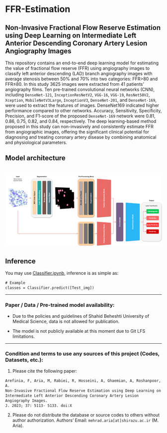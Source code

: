 # FFR-Estimation
## Non-Invasive Fractional Flow Reserve Estimation using Deep Learning on Intermediate Left Anterior Descending Coronary Artery Lesion Angiography Images

This repository contains an end-to-end deep learning model for estimating the value of fractional flow reserve (FFR) using angiography images to classify left anterior descending (LAD) branch angiography images with average stenosis between 50% and 70% into two categories: FFR>80 and FFR≤80. In this study 3625 images were extracted from 41 patients’ angiography films. Ten pre-trained convolutional neural networks (CNN), including `DenseNet-121`, `InceptionResNetV2`, `VGG-16`, `VGG-19`, `ResNet50V2`, `Xception`, `MobileNetV3Large`, `InceptionV3`, `DenseNet-201`, and `DenseNet-169`, were used to extract the features of images. DenseNet169 indicated higher performance compared to other networks. Accuracy, Sensitivity, Specificity, Precision, and F1-score of the proposed `DenseNet-169` network were 0.81, 0.86, 0.75, 0.82, and 0.84, respectively. The deep learning-based method proposed in this study can non-invasively and consistently estimate FFR from angiographic images, offering the significant clinical potential for diagnosing and treating coronary artery disease by combining anatomical and physiological parameters.

## Model architecture
<h1 align="center">
 <a href="https://github.com/MehradAria/FFR-Estimation"><img src="https://github.com/MehradAria/ALL-Subtype-Classification/blob/main/Model.png?raw=true" alt="Non-Invasive Fractional Flow Reserve Estimation using Deep Learning on Intermediate Left Anterior Descending Coronary Artery Lesion Angiography Images"></a>
</h1>

## Inference
You may use [Classifier.ipynb](https://github.com/MehradAria/FFR-Estimation/blob/main/Classifier.ipynb), inference is as simple as:

```shell
# Example
classes = Classifier.predict([Test_img])
```

---
### Paper / Data / Pre-trained model availability:
- Due to the policies and guidelines of Shahid Beheshti University of Medical Science, data is not allowed for publication.

- The model is not publicly available at this moment due to Git LFS limitations.

---
### Condition and terms to use any sources of this project (Codes, Datasets, etc.):

1) Please cite the following paper:
```
Arefinia, F, Aria, M, Rabiei, R, Hosseini, A, Ghaemian, A, Roshanpoor, A.
Non-Invasive Fractional Flow Reserve Estimation using Deep Learning on Intermediate Left Anterior Descending Coronary Artery Lesion Angiography Images.
J. 2023; 37: 5113- 5133. doi:X
```

2) Please do not distribute the database or source codes to others without author authorization.
Authors’ Email: `mehrad.aria[at]shirazu.ac.ir` (M. Aria).


